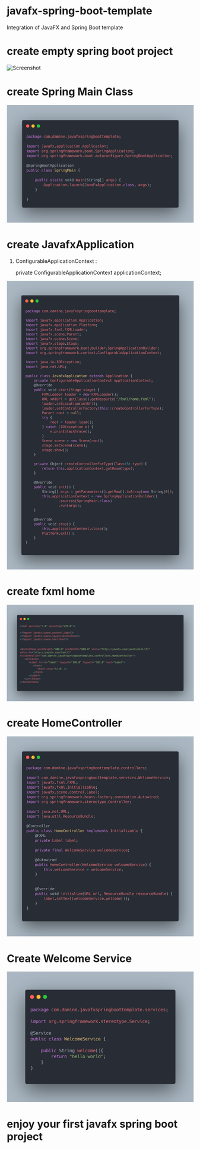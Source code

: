 # javafx-spring-boot-template
Integration of JavaFX and Spring Boot template

# create empty spring boot project

![Screenshot](https://miro.medium.com/max/910/1*DaNjDrcwZ0uzRYU3kyaZdg.png)

# create Spring Main Class

![Screenshot](images/carbon.png)

# create JavafxApplication

1) ConfigurableApplicationContext :

   private ConfigurableApplicationContext applicationContext;

   

![Screenshot](images/carbon2.png)

# create fxml home

![Screenshot](images/carbon3.png)

# create HomeController

![Screenshot](images/carbon4.png)

# Create Welcome Service

![Screenshot](images/carbon5.png)

# enjoy your first javafx spring boot project
